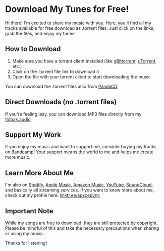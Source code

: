 # Download My Tunes for Free!

Hi there! I'm excited to share my music with you. Here, you'll find all my tracks available for free download as .torrent files. Just click on the links, grab the files, and enjoy my tunes!

## How to Download

1. Make sure you have a torrent client installed (like [qBittorrent](https://www.qbittorrent.org), [uTorrent](https://www.utorrent.com), etc.)
2. Click on the .torrent file link to download it
3. Open the file with your torrent client to start downloading the music

You can download the .torrent files also from [PandaCD](https://pandacd.io/artist/1048-spxcepvnk/)

## Direct Downloads (no .torrent files)

If you're feeling lazy, you can download MP3 files directly from my [fidbak.audio](https://fidbak.audio/spxcepvnk/player/44b1436bdaf4/8461dfd485e7)

## Support My Work

If you enjoy my music and want to support me, consider buying my tracks on [Bandcamp](https://spxcepvnk.bandcamp.com)! Your support means the world to me and helps me create more music.

## Learn More About Me

I'm also on [Spotify](https://open.spotify.com/artist/2AMOCfEU0hWfO6qtzxcy8Z?si=_jipbzF-TP-uw_YjTS1PlQ), [Apple Music](https://music.apple.com/us/artist/spxcepvnk/1761039375), [Amazon Music](https://amazon.com/music/player/artists/B0DC5P452B/spxcepvnk), [YouTube](https://www.youtube.com/@spxcepvnk), [SoundCloud](https://www.soundcloud.com/spxcepvnk), and basically all streaming services. If you want to know more about me, check out my profile here: [linktr.ee/spxcepvnk](https://linktr.ee/spxcepvnk)

## Important Note

While my songs are free to download, they are still protected by copyright. Please be mindful of this and take the necessary precautions when sharing or using my music.

Thanks for listening!
